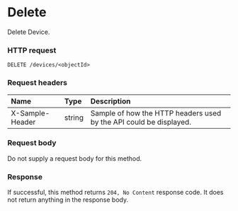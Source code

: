 # Delete

Delete Device.
### HTTP request
```http
DELETE /devices/<objectId>

```
### Request headers
| Name       | Type | Description|
|:---------------|:--------|:----------|
| X-Sample-Header  | string  | Sample of how the HTTP headers used by the API could be displayed.|

### Request body
Do not supply a request body for this method.


### Response
If successful, this method returns `204, No Content` response code. It does not return anything in the response body.


<!-- uuid: c61f55ea-a553-439b-9a7c-c94f38eafd5d
2015-10-09 16:05:01 UTC -->
